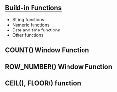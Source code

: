 ## [Build-in Functions](https://www.w3schools.com/sql/sql_ref_mysql.asp)

* String functions
* Numeric functions
* Date and time functions
* Other functions

## COUNT() Window Function

## ROW_NUMBER() Window Function

## CEIL(), FLOOR() function


